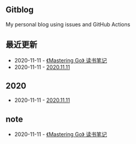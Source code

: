 ## Gitblog
My personal blog using issues and GitHub Actions
## 最近更新
- 2020-11-11 - [《Mastering Go》 读书笔记](https://github.com/bonfy/gitblog/issues/2)
- 2020-11-11 - [2020.11.11](https://github.com/bonfy/gitblog/issues/1)
## 2020
- 2020-11-11 - [2020.11.11](https://github.com/bonfy/gitblog/issues/1)
## note
- 2020-11-11 - [《Mastering Go》 读书笔记](https://github.com/bonfy/gitblog/issues/2)
